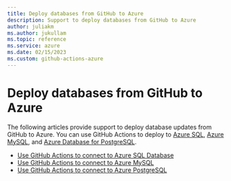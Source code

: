```yaml
--- 
title: Deploy databases from GitHub to Azure  
description: Support to deploy databases from GitHub to Azure   
author: juliakm 
ms.author: jukullam 
ms.topic: reference
ms.service: azure
ms.date: 02/15/2023
ms.custom: github-actions-azure
---
```


# Deploy databases from GitHub to Azure

The following articles provide support to deploy database updates from GitHub to Azure. You can use GitHub Actions to deploy to [Azure SQL](/azure/azure-sql/), [Azure MySQL](/azure/mysql/), and [Azure Database for PostgreSQL](/azure/postgresql/).

- [Use GitHub Actions to connect to Azure SQL Database](/azure/azure-sql/database/connect-github-actions-sql-db)
- [Use GitHub Actions to connect to Azure MySQL](/azure/mysql/quickstart-mysql-github-actions)
- [Use GitHub Actions to connect to Azure PostgreSQL](/azure/postgresql/how-to-deploy-github-action)

